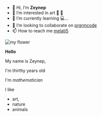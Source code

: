 - 👋 Hi, I’m **Zeynep**
- 👀 I’m interested in art :violin: :art:
- 🌱 I’m currently learning :computer:...
- 💞️ I’m looking to collaborate on [prgrmcode](https://github.com/prgrmfl)
- 📫 How to reach me [melati5](https://github.com/Melati5) 

<!---
Melati5/Melati5 is a ✨ special ✨ repository because its `README.md` (this file) appears on your GitHub profile.
You can click the Preview link to take a look at your changes.
--->




![my flower](https://i2.milimaj.com/i/milliyet/75/0x410/5f14697655427f1424633c37.jpg)

**Hello**

My name is Zeynep,

I'm thirthy years old 

I'm *mathematician*

I like 
- art,
- nature 
- animals

